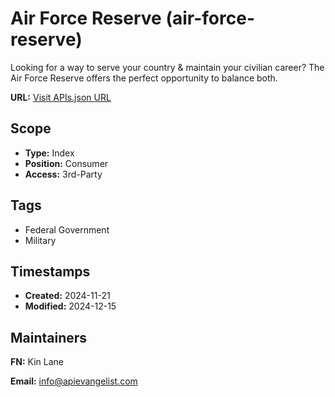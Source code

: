 # Air Force Reserve (air-force-reserve)
Looking for a way to serve your country & maintain your civilian career? The Air Force Reserve offers the perfect opportunity to balance both.

**URL:** [Visit APIs.json URL](https://raw.githubusercontent.com/api-evangelist/air-force-reserve/refs/heads/main/apis.yml)

## Scope

- **Type:** Index 
- **Position:** Consumer 
- **Access:** 3rd-Party 

## Tags

- Federal Government
- Military

## Timestamps

- **Created:** 2024-11-21 
- **Modified:** 2024-12-15 

## Maintainers

**FN:** Kin Lane

**Email:** info@apievangelist.com

